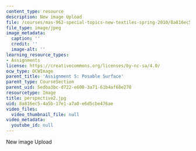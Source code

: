 ```yaml
---
content_type: resource
description: New image Upload
file: /courses/mas-962-special-topics-new-textiles-spring-2010/8a816ec54a5b17e1a7a0e6d5cbe476ae_perspective2.jpg
file_type: image/jpeg
image_metadata:
  caption: ''
  credit: ''
  image-alt: ''
learning_resource_types:
- Assignments
license: https://creativecommons.org/licenses/by-nc-sa/4.0/
ocw_type: OCWImage
parent_title: 'Assignment 5: Posable Surface'
parent_type: CourseSection
parent_uid: 5edba3bc-d722-e600-3a71-61b4af68e278
resourcetype: Image
title: perspective2.jpg
uid: 8a816ec5-4a5b-17e1-a7a0-e6d5cbe476ae
video_files:
  video_thumbnail_file: null
video_metadata:
  youtube_id: null
---
```

New image Upload
